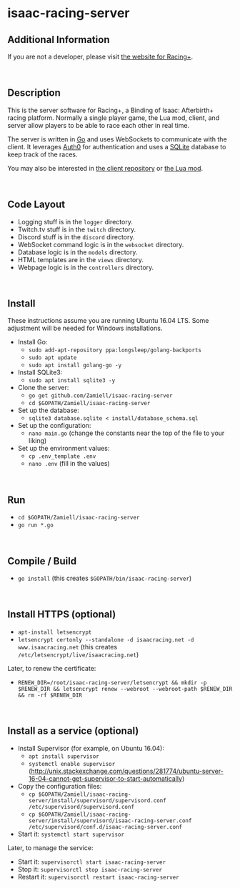 isaac-racing-server
===================

Additional Information
----------------------

If you are not a developer, please visit [the website for Racing+](https://isaacracing.net/).

<br />



Description
-----------

This is the server software for Racing+, a Binding of Isaac: Afterbirth+ racing platform. Normally a single player game, the Lua mod, client, and server allow players to be able to race each other in real time.

The server is written in [Go](https://golang.org/) and uses WebSockets to communicate with the client. It leverages [Auth0](https://auth0.com/) for authentication and uses a [SQLite](https://sqlite.org/) database to keep track of the races.

You may also be interested in [the client repository](https://github.com/Zamiell/isaac-racing-client) or [the Lua mod](https://github.com/Zamiell/isaac-racing-client/tree/master/mod).

<br />



Code Layout
-----------

* Logging stuff is in the `logger` directory.
* Twitch.tv stuff is in the `twitch` directory.
* Discord stuff is in the `discord` directory.
* WebSocket command logic is in the `websocket` directory.
* Database logic is in the `models` directory.
* HTML templates are in the `views` directory.
* Webpage logic is in the `controllers` directory.

<br/>



Install
-------

These instructions assume you are running Ubuntu 16.04 LTS. Some adjustment will be needed for Windows installations.

* Install Go:
  * `sudo add-apt-repository ppa:longsleep/golang-backports`
  * `sudo apt update`
  * `sudo apt install golang-go -y`
* Install SQLite3:
   * `sudo apt install sqlite3 -y`
* Clone the server:
  * `go get github.com/Zamiell/isaac-racing-server`
  * `cd $GOPATH/Zamiell/isaac-racing-server`
* Set up the database:
  * `sqlite3 database.sqlite < install/database_schema.sql`
* Set up the configuration:
  * `nano main.go` (change the constants near the top of the file to your liking)
* Set up the environment values:
  * `cp .env_template .env`
  * `nano .env` (fill in the values)

<br />



Run
---

* `cd $GOPATH/Zamiell/isaac-racing-server`
* `go run *.go`

<br />




Compile / Build
---------------

* `go install` (this creates `$GOPATH/bin/isaac-racing-server`)

<br />



Install HTTPS (optional)
------------------------

* `apt-install letsencrypt`
* `letsencrypt certonly --standalone -d isaacracing.net -d www.isaacracing.net` (this creates `/etc/letsencrypt/live/isaacracing.net`)

Later, to renew the certificate:

* `RENEW_DIR=/root/isaac-racing-server/letsencrypt && mkdir -p $RENEW_DIR && letsencrypt renew --webroot --webroot-path $RENEW_DIR && rm -rf $RENEW_DIR`

<br />



Install as a service (optional)
-------------------------------

* Install Supervisor (for example, on Ubuntu 16.04):
  * `apt install supervisor`
  * `systemctl enable supervisor` (http://unix.stackexchange.com/questions/281774/ubuntu-server-16-04-cannot-get-supervisor-to-start-automatically)
* Copy the configuration files:
  * `cp $GOPATH/Zamiell/isaac-racing-server/install/supervisord/supervisord.conf /etc/supervisord/supervisord.conf`
  * `cp $GOPATH/Zamiell/isaac-racing-server/install/supervisord/isaac-racing-server.conf /etc/supervisord/conf.d/isaac-racing-server.conf`
* Start it: `systemctl start supervisor`

Later, to manage the service:

* Start it: `supervisorctl start isaac-racing-server`
* Stop it: `supervisorctl stop isaac-racing-server`
* Restart it: `supervisorctl restart isaac-racing-server`

<br />
